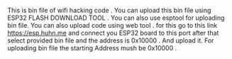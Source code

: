 This is bin file of wifi hacking code . 
You can upload this bin file using ESP32 FLASH DOWNLOAD TOOL .
You can also use esptool for uploading bin file. 
You can also upload code using web tool . for this go to this link https://esp.huhn.me and connect you ESP32 board to this port after that select provided bin file and the address is 0x10000 . And upload it.
For uploading bin file the starting Address mush be 0x10000 . 
